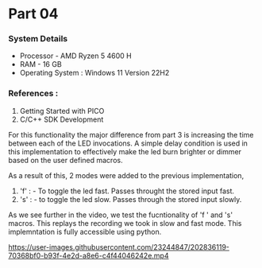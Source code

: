 # Part 04

### System Details
- Processor - AMD Ryzen 5 4600 H
- RAM - 16 GB
- Operating System : Windows 11 Version 22H2

### References : 
1) Getting Started with PICO 
2) C/C++ SDK Development

For this functionality the major difference from part 3 is increasing the time between each of the LED invocations. A simple delay condition is used in this implementation to effectively make the led burn brighter or dimmer based on the user defined macros. 

As a result of this, 2 modes were added to the previous implementation, 

1) 'f' : - To toggle the led fast. Passes throught the stored input fast.
2) 's' : - to toggle the led slow. Passes through the stored input slowly.


As we see further in the video, we test the fucntionality of 'f ' and 's' macros. This replays the recording we took in slow and fast mode. This implemntation is fully accessible using python.




https://user-images.githubusercontent.com/23244847/202836119-70368bf0-b93f-4e2d-a8e6-c4f44046242e.mp4

